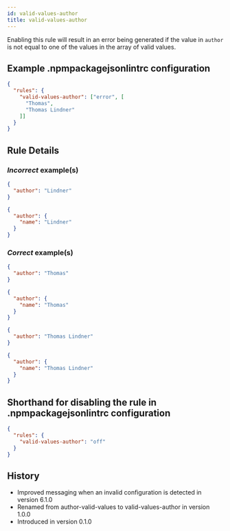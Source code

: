 ```yaml
---
id: valid-values-author
title: valid-values-author
---
```


Enabling this rule will result in an error being generated if the value in `author` is not equal to one of the values in the array of valid values.

## Example .npmpackagejsonlintrc configuration

```json
{
  "rules": {
    "valid-values-author": ["error", [
      "Thomas",
      "Thomas Lindner"
    ]]
  }
}
```

## Rule Details

### *Incorrect* example(s)

```json
{
  "author": "Lindner"
}
```

```json
{
  "author": {
    "name": "Lindner"
  }
}
```

### *Correct* example(s)

```json
{
  "author": "Thomas"
}
```

```json
{
  "author": {
    "name": "Thomas"
  }
}
```

```json
{
  "author": "Thomas Lindner"
}
```

```json
{
  "author": {
    "name": "Thomas Lindner"
  }
}
```

## Shorthand for disabling the rule in .npmpackagejsonlintrc configuration

```json
{
  "rules": {
    "valid-values-author": "off"
  }
}
```

## History

* Improved messaging when an invalid configuration is detected in version 6.1.0
* Renamed from author-valid-values to valid-values-author in version 1.0.0
* Introduced in version 0.1.0
